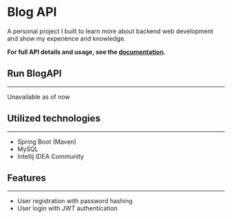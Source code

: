 # Blog API
A personal project I built to learn more about backend web development and show my experience and knowledge.

**For full API details and usage, see the [documentation](docs/Documentation.md).**


## Run BlogAPI

---

Unavailable as of now

## Utilized technologies

---

- Spring Boot (Maven)
- MySQL
- Intellij IDEA Community

## Features

---
    
- User registration with password hashing
- User login with JWT authentication